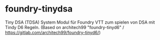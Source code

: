 # foundry-tinydsa
Tiny DSA (TDSA) System Modul für Foundry VTT zum spielen von DSA mit Tindy D6 Regeln.
(Based on architech99 "foundry-tinyd6" / https://gitlab.com/architech99/foundry-tinyd6/)
